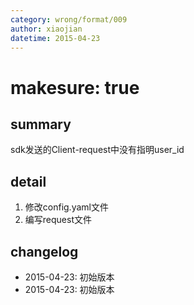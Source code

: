 ```yaml
---
category: wrong/format/009
author: xiaojian
datetime: 2015-04-23
---
```


# makesure: true

## summary

sdk发送的Client-request中没有指明user_id

## detail

1. 修改config.yaml文件
2. 编写request文件

## changelog

- 2015-04-23: 初始版本
- 2015-04-23: 初始版本
